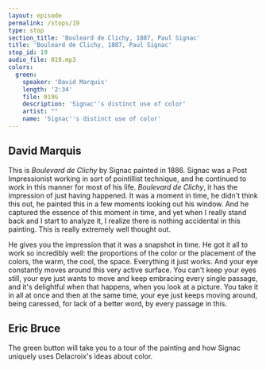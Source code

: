 ```yaml
---
layout: episode
permalink: /stops/19
type: stop
section_title: 'Bouleard de Clichy, 1887, Paul Signac'
title: 'Bouleard de Clichy, 1887, Paul Signac'
stop_id: 19
audio_file: 019.mp3
colors:
  green:
    speaker: 'David Marquis'
    length: '2:34'
    file: 019G
    description: 'Signac''s distinct use of color'
    artist: ""
    name: 'Signac''s distinct use of color'
---
```


## David Marquis

This is _Boulevard de Clichy_ by Signac painted in 1886.  Signac was a Post Impressionist working in sort of pointillist technique, and he continued to work in this manner for most of his life.  _Boulevard de Clichy_, it has the impression of just having happened.  It was a moment in time, he didn't think this out, he painted this in a few moments looking out his window.  And he captured the essence of this moment in time, and yet when I really stand back and I start to analyze it, I realize there is nothing accidental in this painting.  This is really extremely well thought out.

He gives you the impression that it was a snapshot in time.  He got it all to work so incredibly well: the proportions of the color or the placement of the colors, the warm, the cool, the space. Everything it just works.  And your eye constantly moves around this very active surface.  You can't keep your eyes still, your eye just wants to move and keep embracing every single passage, and it's delightful when that happens, when you look at a picture. You take it in all at once and then at the same time, your eye just keeps moving around, being caressed, for lack of a better word, by every passage in this.

## Eric Bruce

The green button will take you to a tour of the painting and how Signac uniquely uses Delacroix's ideas about color.
